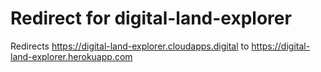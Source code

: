 # Redirect for digital-land-explorer

Redirects https://digital-land-explorer.cloudapps.digital to https://digital-land-explorer.herokuapp.com
